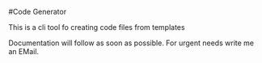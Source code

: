 #Code Generator

This is a cli tool fo creating code files from templates

Documentation will follow as soon as possible. For urgent needs write me an EMail.
